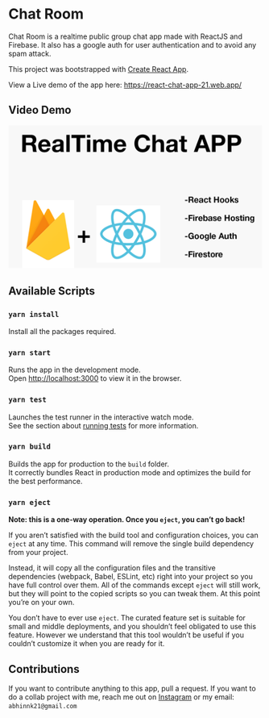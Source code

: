 # Chat Room
Chat Room is a realtime public group chat app made with ReactJS and Firebase. It also has a google auth for user authentication and to avoid any spam attack.

This project was bootstrapped with [Create React App](https://github.com/facebook/create-react-app).

View  a Live demo of the app here: https://react-chat-app-21.web.app/

## Video Demo

[<img src="./chat-app-thumb.png">](https://youtu.be/pggcXwEVtWU)

## Available Scripts
### `yarn install`
Install all the packages required.

### `yarn start`

Runs the app in the development mode.\
Open [http://localhost:3000](http://localhost:3000) to view it in the browser.

### `yarn test`

Launches the test runner in the interactive watch mode.\
See the section about [running tests](https://facebook.github.io/create-react-app/docs/running-tests) for more information.

### `yarn build`

Builds the app for production to the `build` folder.\
It correctly bundles React in production mode and optimizes the build for the best performance.

### `yarn eject`

**Note: this is a one-way operation. Once you `eject`, you can’t go back!**

If you aren’t satisfied with the build tool and configuration choices, you can `eject` at any time. This command will remove the single build dependency from your project.

Instead, it will copy all the configuration files and the transitive dependencies (webpack, Babel, ESLint, etc) right into your project so you have full control over them. All of the commands except `eject` will still work, but they will point to the copied scripts so you can tweak them. At this point you’re on your own.

You don’t have to ever use `eject`. The curated feature set is suitable for small and middle deployments, and you shouldn’t feel obligated to use this feature. However we understand that this tool wouldn’t be useful if you couldn’t customize it when you are ready for it.

## Contributions 
If you want to contribute anything to this app, pull a request.
If you want to do a collab project with me, reach me out on [Instagram](https://instagram.com/abhinnxo/) or my email: `abhinnk21@gmail.com`
